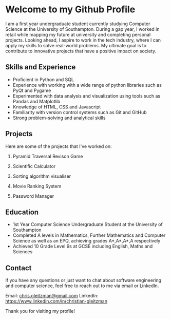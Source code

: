 # Welcome to my Github Profile

I am a first year undergraduate student currently studying Computer Science at the University of Southampton. During a gap year, I worked in retail while mapping my future at university and completing personal projects. Looking ahead, I aspire to work in the tech industry, where I can apply my skills to solve real-world problems. My ultimate goal is to contribute to innovative projects that have a positive impact on society.

## Skills and Experience

- Proficient in Python and SQL
- Experience with working with a wide range of python libraries such as PyQt and Pygame
- Experimented with data analysis and visualization using tools such as Pandas and Matplotlib
- Knowledge of HTML, CSS and Javascript
- Familiarity with version control systems such as Git and GitHub
- Strong problem-solving and analytical skills

## Projects

Here are some of the projects that I've worked on:

1. Pyramid Traversal Revison Game

2. Scientific Calculator

3. Sorting algorithm visualiser

4. Movie Ranking System

5. Password Manager 

## Education

- 1st Year Computer Science Undergraduate Student at the University of Southampton
- Completed A levels in Mathematics, Further Mathematics and Computer Science as well as an EPQ, achieving grades A*,A*,A*,A respectively
- Achieved 10 Grade Level 9s at GCSE including English, Maths and Sciences

## Contact

If you have any questions or just want to chat about software engineering and computer science, feel free to reach out to me via email or LinkedIn.

Email: chris.gleitzman@gmail.com
LinkedIn: https://www.linkedin.com/in/christian-gleitzman

Thank you for visiting my profile!
